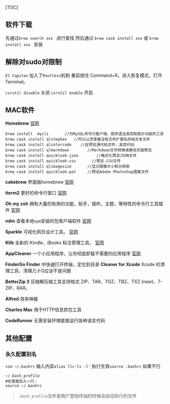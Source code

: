 
[TOC]

   
## 软件下载

先通过`brew search xxx `  进行查找  然后通过 `brew cask install xxx`  或 `brew install xxx ` 安装
    
## 解除对sudo对限制
`El Capitan` 加入了`Rootless`机制
重启按住 Command+R，进入恢复模式，打开Terminal。

`csrutil disable`   关闭
`csrutil enable`    开启


## MAC软件
**Homebrew**
[官网](https://brew.sh/index_zh-cn.html)

```
brew install  mycli       //为MySQL命令行客户端，提供语法高亮和提示功能的工具
brew cask install qlstephen   //可以让您查看没有文件扩展名的纯文本文件
brew cask install qlcolorcode    //在预览源代码文件，高亮代码
brew cask install qlmarkdown		//Markdown文件转换成静态页面预览
brew cask install quicklook-json  		//格式化预览JSON文件
brew cask install quicklook-csv       //预览.CSV文件
brew cask install qlimagesize		//显示图像大小和分辨率
brew cask install quicklook-pat		//预览Adobe Photoshop图案文件
```


**cakebrew**  界面版homebrew	[官网](https://www.cakebrew.com/)


**iterm2**    更好的命令行窗口	[官网](http://www.iterm2.com/)

**Oh my zsh**    拥有大量的有用的功能，助手，插件，主题，等特性的命令行工具插件	 [官网](http://ohmyz.sh/) 


**ndm**    查看本地`npm`安装的包客户端软件 [官网](https://720kb.github.io/ndm/)

**Sparkle**    可视化网页设计工具。	 [官网](https://sparkleapp.com/)  

**Klib**   全新的 Kindle、iBooks 标注管理工具。  [官网](http://klib.me/cn/)

**AppCleaner**  一个小应用程序，让你彻底卸载不需要的应用程序 [官网](http://freemacsoft.net/appcleaner/)

**FinderGo Finder** 中快速打开终端，定位到目录
**Cleaner for Xcode**  Xcode 的清理工具，清理几十G应该不是问题

**BetterZip 3**     压缩解压缩工具支持格式 ZIP、TAR、TGZ、TBZ、TXZ (new)、7-ZIP、RAR。

**Alfred**   效率神器

**Charles Mac**   用于HTTP信息抓包工具

**CodeRunner**   无需安装环境直接运行各种语言代码

## 其他配置
### 永久配置别名
`vim ~/.bashrc`
输入内容`alias ll='ls -l'`
执行生效`source .bashrc`
如果不行
```
~/.bash_profile
#在里面加入一行：
source ~/.bashrc
```
>`.bash_profile`文件是用户登陆终端的时候会自动执行的文件
